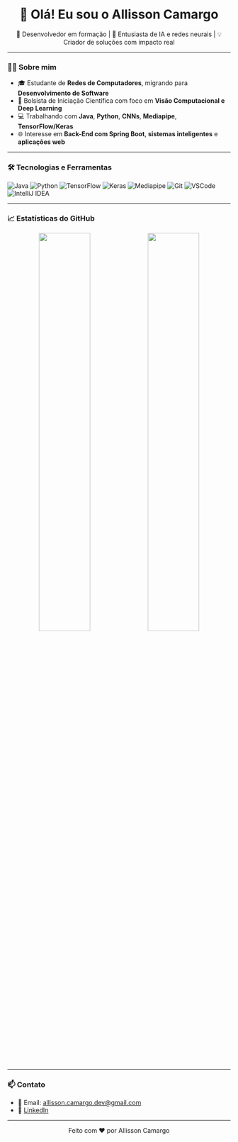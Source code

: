 <h1 align="center">👋 Olá! Eu sou o Allisson Camargo</h1>

<p align="center">
  🚀 Desenvolvedor em formação | 🧠 Entusiasta de IA e redes neurais | 💡 Criador de soluções com impacto real
</p>

---

### 👨‍🎓 Sobre mim

- 🎓 Estudante de **Redes de Computadores**, migrando para **Desenvolvimento de Software**
- 🧪 Bolsista de Iniciação Científica com foco em **Visão Computacional e Deep Learning**
- 💻 Trabalhando com **Java**, **Python**, **CNNs**, **Mediapipe**, **TensorFlow/Keras**
- 🌐 Interesse em **Back-End com Spring Boot**, **sistemas inteligentes** e **aplicações web**

---

### 🛠️ Tecnologias e Ferramentas

![Java](https://img.shields.io/badge/Java-ED8B00?style=for-the-badge&logo=java&logoColor=white)
![Python](https://img.shields.io/badge/Python-3776AB?style=for-the-badge&logo=python&logoColor=white)
![TensorFlow](https://img.shields.io/badge/TensorFlow-FF6F00?style=for-the-badge&logo=tensorflow&logoColor=white)
![Keras](https://img.shields.io/badge/Keras-D00000?style=for-the-badge&logo=keras&logoColor=white)
![Mediapipe](https://img.shields.io/badge/Mediapipe-FF9900?style=for-the-badge&logo=mediapipe&logoColor=white)
![Git](https://img.shields.io/badge/Git-F05032?style=for-the-badge&logo=git&logoColor=white)
![VSCode](https://img.shields.io/badge/VS%20Code-007ACC?style=for-the-badge&logo=visual-studio-code&logoColor=white)
![IntelliJ IDEA](https://img.shields.io/badge/IntelliJ%20IDEA-000000?style=for-the-badge&logo=intellij-idea&logoColor=white)

---

### 📈 Estatísticas do GitHub

<p align="center">
  <img width="48%" src="https://github-readme-stats.vercel.app/api?username=AllissonCamargo&show_icons=true&theme=tokyonight" />
  <img width="48%" src="https://github-readme-stats.vercel.app/api/top-langs/?username=AllissonCamargo&layout=compact&theme=tokyonight" />
</p>

---

### 📫 Contato

- 📧 Email: allisson.camargo.dev@gmail.com  
- 💼 [LinkedIn](https://www.linkedin.com/in/allissoncamargo)

---

<p align="center">Feito com ❤️ por Allisson Camargo</p>
